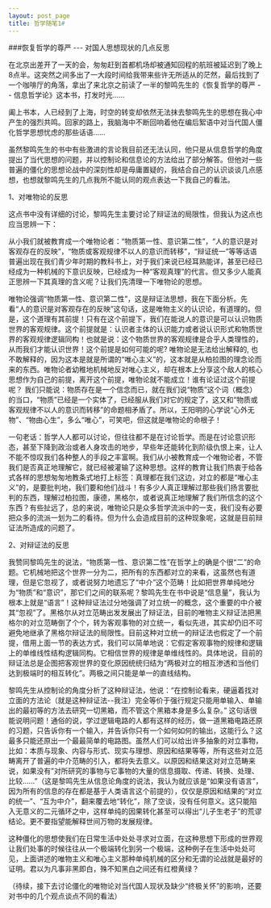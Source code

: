 ```yaml
---
layout: post_page
title: 哲学随笔1#
---
```


###恢复哲学的尊严 --- 对国人思想现状的几点反思

在北京出差开了一天的会，匆匆赶到首都机场却被通知回程的航班被延迟到了晚上8点半。这突然之间多出了一大段时间给我带来些许无所适从的茫然，最后找到了一个咖啡厅的角落，拿出了来北京之前读了一半的黎鸣先生的《恢复哲学的尊严 -- 信息哲学论》这本书，打发时光……

阖上书本，人已经到了上海，时空的转变却依然无法抹去黎鸣先生的思想在我心中产生的强烈共鸣。回家的路上，我脑海中不断回响着他在编后絮语中对当代国人僵化哲学思想忧虑的那些话语……

<!--break-->

虽然黎鸣先生的书中有些激进的言论我目前还无法认同，他只是从信息哲学的角度提出了当代思想的问题，并以控制论和信息论的方法给出了部分解答。但他对一些普遍的僵化的思想论战中的深刻性却是毋庸置疑的，我结合自己的认识谈谈几点感想，也想就黎鸣先生的几点我所不能认同的观点表达一下我自己的看法。

1、对唯物论的反思

这点书中没有详细的讨论，黎鸣先生主要讨论了辩证法的局限性，但我认为这点也应当思辨一下：

从小我们就被教育成一个唯物论者：“物质第一性、意识第二性”，“人的意识是对客观存在的反映”，“物质或客观规律不以人的意识而转移”，“辩证统一”等等话语普遍出现在我们青少年时期的教科书上，对于我们来说已经耳熟能详，甚至已经已经成为一种机械的下意识反映，已经成为一种“客观真理”的代言。但又多少人能真正思辨一下其真理的含义呢？让我们先清理一下唯物论的思想。

唯物论强调“物质第一性、意识第二性”，这是辩证法思想，我在下面分析。先看“人的意识是对客观存在的反映”这句话，这是唯物主义的认识论，有道理的。但是，这个道理有其前提！只有在这个前提下，我们在能说人的意识是可以认识物质世界的客观规律。这个前提就是：认识者主体的认识能力或者说认识形式和物质世界的客观规律逻辑同构！也就是说：这个物质世界的客观规律是合乎人类理性的，从而我们才能认识世界！这个前提是如何可能的呢? 唯物论是无法给出解释的, 也不敢解释的，因为这本是就是所谓的“唯心主义”的，这本就是从柏拉图的理念论而来的东西。唯物论者幼稚地机械地反对唯心主义，却在根本上分享这个敌人的核心思想作为自己的前提，离开这个前提，唯物论就不能成立！谁有论证过这个前提呢？ 我们只能说：物质存在是一个信念而已，就在我们说“物质”这个词（概念）的当口，“物质”已经是一个实体了，已经服从我们对它的规定了，这又和“物质或客观规律不以人的意识而转移”的命题相矛盾了。所以，王阳明的心学说“心外无物”、“物由心生”，多么“唯心”，可笑吧，但这就是唯物论的命根子！

一句老话：哲学人人都可以讨论，但往往都不是在讨论哲学。而是在讨论意识形态，甚至下降到政治或者人身攻击的地步，早些年还能转化到阶级仇恨上来，让人不能不惊叹我们各种整人的手段之丰富啊。我们从小被教育成一个唯物论者，不管我们是否真正地理解它，就已经被灌输了这种思想。这样的教育让我们热衷于给各式各样的思想匆匆地教条式地打上标签：真理都在我们这边，对立的都是“唯心主义”的，是要批判地，我们要和他们战斗！有多少人真正理解过那些我们扬言要批判的东西，理解过柏拉图，康德，黑格尔，或者说真正地理解了我们所信念的这个东西？有些扯远了，总的来说，唯物论只是众多哲学流派中的一支，我们没有必要把众多的流派一划为二的看待。但为什么会造成目前的这种现象呢，这就是目前辩证法所造成的问题了。

2、对辩证法的反思

我赞同黎鸣先生的说法，“物质第一性、意识第二性”在哲学上的确是个很“二”的命题。它机械地把这个世界一分为二，把所有的东西都对立的来看，这虽然也有道理，但是它忽视了，或者说努力地遗忘了“中介”这个范畴！比如把世界单纯地分为“物质”和“意识”，那它们之间的联系呢？黎鸣先生在书中说是“信息量”，我认为根本上就是“语言”！这种辩证法过分地强调了对立统一的概念，这个重要的中介被其“忽视”了。黑格尔从对立范畴出发发展出了辩证法，目前的唯物主义辩证法把黑格尔的对立范畴倒了个个，转为客观事物的对立统一，看似先进，其实却仍旧不可避免地继承了黑格尔辩证法的局限性。目前这种对立统一的辩证法也假定了一个前提，借用上面一节的表达方式，我们可以简单地说：它假定客观事物的规律和逻辑上的单维线性结构逻辑同构。它相信世界的规律是单维线性的。具体地说，目前的辩证法总是企图把客观世界的变化原因统统归结为“两极对立的相互渗透和当他们达到极端时的相互转化”。两极之间只能是单一的直线结构。

黎鸣先生从控制论的角度分析了这种辩证法，他说：“在控制论看来，硬逼着找对立面的方法论（就是这种辩证法--我注）完全等价于强行规定只能用单输入、单输出的最初等的方法去研究一切黑箱，而不管这个黑箱本身是多么复杂。” 这句话很能说明问题！通俗的说，学过逻辑电路的人都有这样的经历，做一道黑箱电路还原的习题，只告诉你有一个输入，并告诉你只有一个如何如何的输出，这能行么？这最多只能还原出一个最最简单的电路图。虽然人们可以给出许多抽象的对立事物，比如：本质与现象、内容与形式、现实与理想、原因和结果等等，所有这些对立范畴离开了普遍的中介范畴的引入，都将失去意义。以原因和结果这对对立范畴来说，如果没有”对所研究的事物与它事物的大量的信息摄取、传递、转换、处理、比较……”（这是黎鸣先生从信息论角度的说法，我认为就应该是“如果没有语言”，因为所有的信息的存在都是基于人类语言这个前提的），仅仅是原因和结果的“对立的统一”、“互为中介”，翻来覆去地“转化”，除了空谈，没有任何意义。这只能陷入无意义的二元循环之中，这样单纯的因果转化甚至可以得出“儿子生老子”的荒谬结论。更不要指望能解释世间万物的发展规律。

这种僵化的思想使我们在日常生活中处处寻求对立面，在这种思想下形成的世界观让我们处事的时候往往从一个极端转化到另一个极端，这种例子在生活中处处可见，上面讲述的唯物主义和唯心主义那种单纯机械的区分和无谓的论战就是最好的证明。君以为凡事非黑即白，殊不知黑白之间还有红橙黄绿？

（待续，接下去讨论僵化的唯物论对当代国人现状及缺少“终极关怀”的影响，还要对书中的几个观点谈点不同的看法）

